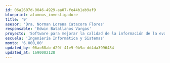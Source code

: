 ```yaml
---
id: 06a2607d-0046-4929-aa07-fe44b1ab9af9
blueprint: alumnos_investigadore
title: '9'
asesor: 'Dra. Norman Lorena Catacora Flores'
responsable: 'Edwin Batallanos Vargas'
proyecto: 'Software para mejorar la calidad de la información de la evaluación regional de aprendizajes en la Dirección Regional de Educación Apurímac, 2018'
escuela: 'Ingeniería Informática y Sistemas'
monto: '6.000,00'
updated_by: 06ac68ab-d29f-41e9-9b9a-dd4da3996484
updated_at: 1690002128
---
```

